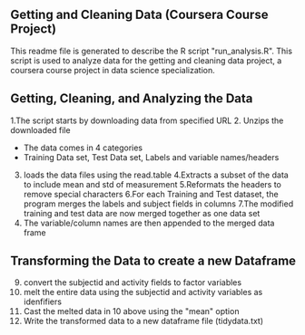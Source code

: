
## Getting and Cleaning Data (Coursera Course Project)
This readme file is generated to describe the R script "run_analysis.R".
This script is used to analyze data for the getting and cleaning data project,
a coursera course project in data science specialization.



## Getting, Cleaning, and Analyzing the Data
1.The script starts by downloading data from specified URL
2. Unzips the downloaded file
  * The data comes in 4 categories
  * Training Data set, Test Data set, Labels and variable names/headers
3. loads the data files using the read.table
4.Extracts a subset of the data to include mean and std of measurement
5.Reformats the headers to remove special characters
6.For each Training and Test dataset, the program merges the labels and subject fields in columns
7.The modified training and test data are now merged together as one data set
8. The variable/column names are then appended to the merged data frame


## Transforming the Data to create a new Dataframe
9. convert the subjectid and activity fields to factor variables
10. melt the entire data using the subjectid and activity variables as idenfifiers
11. Cast the melted data in 10 above using the "mean" option
12. Write the transformed data to a new dataframe file (tidydata.txt)






